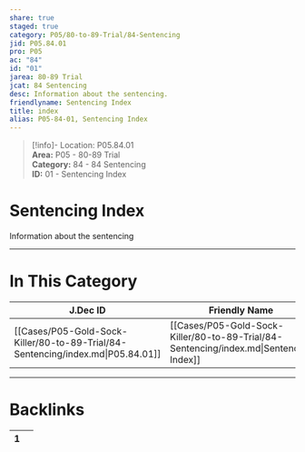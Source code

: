 ```yaml
---  
share: true  
staged: true  
category: P05/80-to-89-Trial/84-Sentencing  
jid: P05.84.01  
pro: P05  
ac: "84"  
id: "01"  
jarea: 80-89 Trial  
jcat: 84 Sentencing  
desc: Information about the sentencing.  
friendlyname: Sentencing Index  
title: index  
alias: P05-84-01, Sentencing Index  
---  
```

  
>[!info]- Location: P05.84.01  
>**Area:** P05 - 80-89 Trial  
>**Category:** 84 - 84 Sentencing  
>**ID:** 01 - Sentencing Index  
  
# Sentencing Index  
  
Information about the sentencing  
   
  
  
---  
# In This Category  
  
| J.Dec ID                                                                        | Friendly Name                                                                          | Description                       |  
| ------------------------------------------------------------------------------- | -------------------------------------------------------------------------------------- | --------------------------------- |  
| [[Cases/P05-Gold-Sock-Killer/80-to-89-Trial/84-Sentencing/index.md\|P05.84.01]] | [[Cases/P05-Gold-Sock-Killer/80-to-89-Trial/84-Sentencing/index.md\|Sentencing Index]] | Information about the sentencing. |  
  
  
---  
# Backlinks  
<div><table class="dataview table-view-table"><thead class="table-view-thead"><tr class="table-view-tr-header"><th class="table-view-th"><span></span><span class="dataview small-text">1</span></th><th class="table-view-th"><span></span></th></tr></thead><tbody class="table-view-tbody"></tbody></table></div>